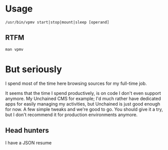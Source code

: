 # Usage

`/usr/bin/vpmv start|stop|mount|sleep [operand]`

## RTFM

`man vpmv`

# But seriously

I spend most of the time here browsing sources for my full-time job. 

It seems that the time I spend productively, is on code I don't even support anymore. My Unchained CMS for example; I'd much rather have dedicated apps for easily managing my activities, but Unchained is just good enough for now. A few simple tweaks and we're good to go. 
You should give it a try, but I don't recommend it for production environments anymore.

## Head hunters

I have a JSON resume

<!--
**vpmv/vpmv** is a ✨ _special_ ✨ repository because its `README.md` (this file) appears on your GitHub profile.

Here are some ideas to get you started:

- 🔭 I’m currently working on ...
- 🌱 I’m currently learning ...
- 👯 I’m looking to collaborate on ...
- 🤔 I’m looking for help with ...
- 💬 Ask me about ...
- 📫 How to reach me: ...
- 😄 Pronouns: ...
- ⚡ Fun fact: ...
-->
